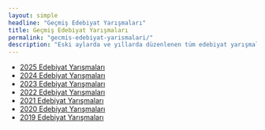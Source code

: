 ```yaml
---
layout: simple
headline: "Geçmiş Edebiyat Yarışmaları"
title: Geçmiş Edebiyat Yarışmaları
permalink: "gecmis-edebiyat-yarismalari/"
description: "Eski aylarda ve yıllarda düzenlenen tüm edebiyat yarışmalarının ve diğer yarışmaların listesine ilgili aya tıklayarak erişebilirsiniz."
---
```


<ul class='nav flex-column'>
   <li class='nav-item'>
      <a class='nav-link' href='/2025-edebiyat-yarismalari/'>
         2025 Edebiyat Yarışmaları
      </a>
   </li>
   <li class='nav-item'>
      <a class='nav-link' href='/2024-edebiyat-yarismalari/'>
         2024 Edebiyat Yarışmaları
      </a>
   </li>
   <li class='nav-item'>
      <a class='nav-link' href='/2023-edebiyat-yarismalari/'>
         2023 Edebiyat Yarışmaları
      </a>
   </li>
   <li class='nav-item'>
      <a class='nav-link' href='/2022-edebiyat-yarismalari/'>
         2022 Edebiyat Yarışmaları
      </a>
   </li>
   <li class='nav-item'>
      <a class='nav-link' href='/2021-edebiyat-yarismalari/'>
         2021 Edebiyat Yarışmaları
      </a>
   </li>
   <li class='nav-item'>
      <a class='nav-link' href='/2020-edebiyat-yarismalari/'>
         2020 Edebiyat Yarışmaları
      </a>
   </li>
   <li class='nav-item'>
      <a class='nav-link' href='/2019-edebiyat-yarismalari/'>
         2019 Edebiyat Yarışmaları
      </a>
   </li>
</ul>